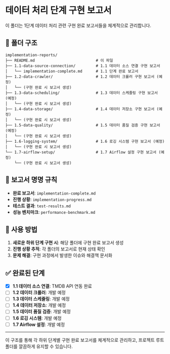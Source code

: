 # 데이터 처리 단계 구현 보고서

이 폴더는 1단계 데이터 처리 관련 구현 완료 보고서들을 체계적으로 관리합니다.

## 📁 폴더 구조

```
implementation-reports/
├── README.md                           # 이 파일
├── 1.1-data-source-connection/         # 1.1 데이터 소스 연결 구현 보고서
│   └── implementation-complete.md      # 1.1 단계 완료 보고서
├── 1.2-data-crawler/                   # 1.2 데이터 크롤러 구현 보고서 (예정)
│   └── (구현 완료 시 보고서 생성)
├── 1.3-data-scheduling/                # 1.3 데이터 스케줄링 구현 보고서 (예정)
│   └── (구현 완료 시 보고서 생성)
├── 1.4-data-storage/                   # 1.4 데이터 저장소 구현 보고서 (예정)
│   └── (구현 완료 시 보고서 생성)
├── 1.5-data-quality/                   # 1.5 데이터 품질 검증 구현 보고서 (예정)
│   └── (구현 완료 시 보고서 생성)
├── 1.6-logging-system/                 # 1.6 로깅 시스템 구현 보고서 (예정)
│   └── (구현 완료 시 보고서 생성)
└── 1.7-airflow-setup/                  # 1.7 Airflow 설정 구현 보고서 (예정)
    └── (구현 완료 시 보고서 생성)
```

## 📝 보고서 명명 규칙

- **완료 보고서**: `implementation-complete.md`
- **진행 상황**: `implementation-progress.md`
- **테스트 결과**: `test-results.md`
- **성능 벤치마크**: `performance-benchmark.md`

## 🎯 사용 방법

1. **새로운 하위 단계 구현 시**: 해당 폴더에 구현 완료 보고서 생성
2. **진행 상황 추적**: 각 폴더의 보고서로 현재 상태 확인
3. **문제 해결**: 구현 과정에서 발생한 이슈와 해결책 문서화

## ✅ 완료된 단계

- [x] **1.1 데이터 소스 연결**: TMDB API 연동 완료
- [ ] **1.2 데이터 크롤러**: 개발 예정
- [ ] **1.3 데이터 스케줄링**: 개발 예정
- [ ] **1.4 데이터 저장소**: 개발 예정
- [ ] **1.5 데이터 품질 검증**: 개발 예정
- [ ] **1.6 로깅 시스템**: 개발 예정
- [ ] **1.7 Airflow 설정**: 개발 예정

---

이 구조를 통해 각 하위 단계별 구현 완료 보고서를 체계적으로 관리하고, 프로젝트 루트 폴더를 깔끔하게 유지할 수 있습니다.
